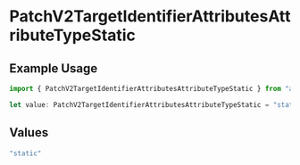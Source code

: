 # PatchV2TargetIdentifierAttributesAttributeTypeStatic

## Example Usage

```typescript
import { PatchV2TargetIdentifierAttributesAttributeTypeStatic } from "attio-js/models/operations/patchv2targetidentifierattributesattribute.js";

let value: PatchV2TargetIdentifierAttributesAttributeTypeStatic = "static";
```

## Values

```typescript
"static"
```